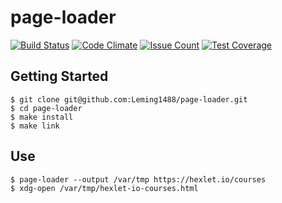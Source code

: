 # page-loader
[![Build Status](https://travis-ci.org/Leming1488/page-loader.svg?branch=master)](https://travis-ci.org/Leming1488/page-loader)
[![Code Climate](https://codeclimate.com/github/Leming1488/page-loader/badges/gpa.svg)](https://codeclimate.com/github/Leming1488/page-loader)
[![Issue Count](https://codeclimate.com/github/Leming1488/page-loader/badges/issue_count.svg)](https://codeclimate.com/github/Leming1488/page-loader)
[![Test Coverage](https://codeclimate.com/github/Leming1488/page-loader/badges/coverage.svg)](https://codeclimate.com/github/Leming1488/page-loader/coverage)
## Getting Started

```
$ git clone git@github.com:Leming1488/page-loader.git
$ cd page-loader
$ make install
$ make link
```
## Use

```
$ page-loader --output /var/tmp https://hexlet.io/courses
$ xdg-open /var/tmp/hexlet-io-courses.html
```
